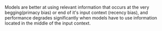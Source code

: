 

Models are better at using relevant information that occurs at the very begging(primacy bias) or end of it's input context (recency bias), and performance degrades significantly when models have to use information located in the middle of the input context. 